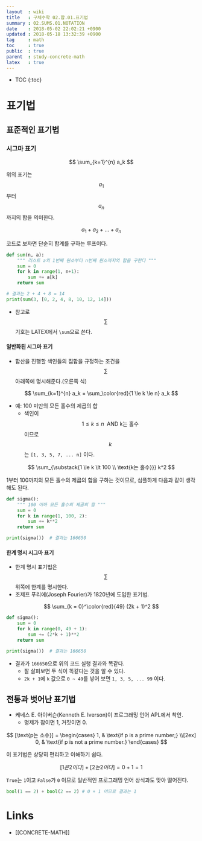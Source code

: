 ```yaml
---
layout  : wiki
title   : 구체수학 02.합.01.표기법
summary : 02.SUMS.01.NOTATION
date    : 2018-05-02 22:02:21 +0900
updated : 2018-05-18 13:32:39 +0900
tag     : math
toc     : true
public  : true
parent  : study-concrete-math
latex   : true
---
```

* TOC
{:toc}

# 표기법

## 표준적인 표기법

### 시그마 표기

$$
\sum_{k=1}^{n} a_k
$$

위의 표기는 $$a_1$$ 부터 $$a_n$$ 까지의 합을 의미한다.

$$a_1 + a_2 + ... + a_n $$

코드로 보자면 단순히 합계를 구하는 루프이다.

```python
def sum(n, a):
    """ 리스트 a의 1번째 원소부터 n번째 원소까지의 합을 구한다 """
    sum = 0
    for k in range(1, n+1):
        sum += a[k]
    return sum

# 결과는 2 + 4 + 8 = 14
print(sum(3, [0, 2, 4, 8, 10, 12, 14]))
```

* 참고로 $$\sum$$ 기호는 LATEX에서 `\sum`으로 쓴다.

#### 일반화된 시그마 표기

* 합산을 진행할 색인들의 집합을 규정하는 조건을 $$\sum$$ 아래쪽에 명시해준다.(오른쪽 식)

$$
\sum_{k=1}^{n} a_k = \sum_\color{red}{1 \le k \le n} a_k
$$

* 예: 100 미만의 모든 홀수의 제곱의 합
    * 색인이 $$1 \le k \le n \; \text{ AND  k는 홀수 }$$이므로 $$k$$는 `[1, 3, 5, 7, ... n]` 이다.

$$
\sum_{\substack{1 \le k \lt 100 \\ \text{k는 홀수}}} k^2
$$

1부터 100까지의 모든 홀수의 제곱의 합을 구하는 것이므로, 심플하게 다음과 같이 생각해도 된다.

```python
def sigma():
    """ 100 이하 모든 홀수의 제곱의 합 """
    sum = 0
    for k in range(1, 100, 2):
        sum += k**2
    return sum

print(sigma())  # 결과는 166650
```


#### 한계 명시 시그마 표기

* 한계 명시 표기법은 $$\sum$$ 위쪽에 한계를 명시한다.
* 조제프 푸리에(Joseph Fourier)가 1820년에 도입한 표기법.

$$
\sum_{k = 0}^\color{red}{49} (2k + 1)^2
$$

```python
def sigma():
    sum = 0
    for k in range(0, 49 + 1):
        sum += (2*k + 1)**2
    return sum

print(sigma())  # 결과는 166650
```

* 결과가 `166650`으로 위의 코드 실행 결과와 똑같다.
    * 잘 살펴보면 두 식이 똑같다는 것을 알 수 있다.
    * `2k + 1`에 `k` 값으로 `0 ~ 49`를 넣어 보면 `1, 3, 5, ... 99` 이다.

## 전통과 벗어난 표기법

* 케네스 E. 아이버슨(Kenneth E. Iverson)이 프로그래밍 언어 APL에서 착안.
    * 명제가 참이면 1, 거짓이면 0.

$$
[\text{p는 소수}] =
\begin{cases}
    1,  & \text{if p is a prime number;} \\[2ex]
    0,  & \text{if p is not a prime number.}
\end{cases}
$$

이 표기법은 상당히 편리하고 이해하기 쉽다.

$$
[1은 2이다] + [2는 2이다] = 0 + 1 = 1
$$

`True`는 `1`이고 `False`가 `0` 이므로 일반적인 프로그래밍 언어 상식과도 맞아 떨어진다.

```python
bool(1 == 2) + bool(2 == 2) # 0 + 1 이므로 결과는 1
```


# Links

* [[CONCRETE-MATH]]
